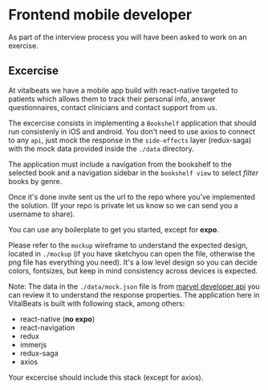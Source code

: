 # Frontend mobile developer
As part of the interview process you will have been asked to work on an exercise.

## Excercise
At vitalbeats we have a mobile app build with react-native targeted to patients which allows them to track their personal info, answer questionnaires, contact clinicians and contact support from us.

The excercise consists in implementing a `Bookshelf` application that should run consistenly in iOS and android. You don't need to use axios to connect to any `api`, just mock the response in the `side-effects` layer (redux-saga) with the mock data provided inside the `./data` directory.

The application must include a navigation from the bookshelf to the selected book and a navigation sidebar in the `bookshelf view` to select _filter_ books by genre.

Once it's done invite sent us the url to the repo where you've implemented the solution. (If your repo is private let us know so we can send you a username to share).

You can use any boilerplate to get you started, except for **expo**.

Please refer to the `mockup` wireframe to understand the expected design, located in `./mockup` (if you have sketchyou can open the file, otherwise the png file has everything you need). It's a low level design so you can decide colors, fontsizes, but keep in mind consistency across devices is expected.

Note: The data in the `./data/mock.json` file is from [marvel developer api](https://developer.marvel.com/docs#!/public/getComicsCollection_get_6) you can review it to understand the response properties.
The application here in VitalBeats is built with following stack, among others:

- react-native (**no expo**)
- react-navigation
- redux
- immerjs
- redux-saga
- axios

Your excercise should include this stack (except for axios).
